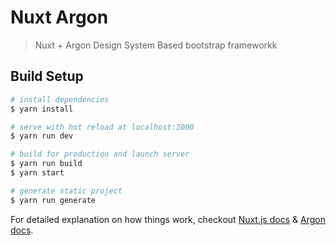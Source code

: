 # Nuxt Argon

> Nuxt + Argon Design System
Based bootstrap frameworkk

## Build Setup

``` bash
# install dependencies
$ yarn install

# serve with hot reload at localhost:3000
$ yarn run dev

# build for production and launch server
$ yarn run build
$ yarn start

# generate static project
$ yarn run generate
```

For detailed explanation on how things work, checkout [Nuxt.js docs](https://nuxtjs.org) & [Argon docs](https://demos.creative-tim.com/argon-design-system/index.html).
